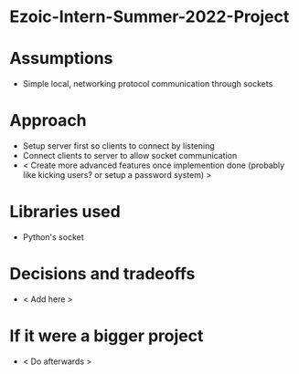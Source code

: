 # Ezoic-Intern-Summer-2022-Project

# Assumptions
 - Simple local, networking protocol communication through sockets 

# Approach
 - Setup server first so clients to connect by listening
 - Connect clients to server to allow socket communication
 - < Create more advanced features once implemention done (probably like kicking users? or setup a password system) >

# Libraries used
 - Python's socket

# Decisions and tradeoffs 
 - < Add here > 

# If it were a bigger project 
 - < Do afterwards >